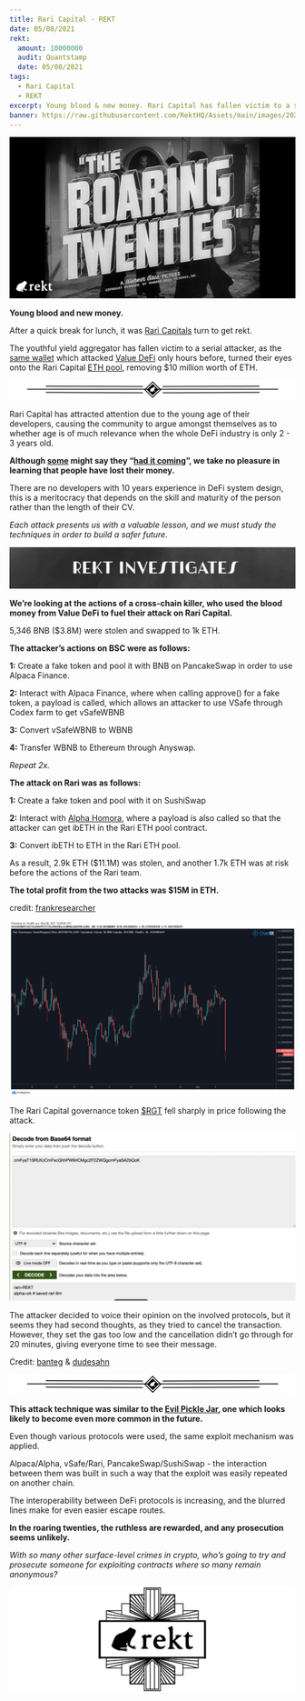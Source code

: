 ```yaml
---
title: Rari Capital - REKT
date: 05/08/2021
rekt:
  amount: 10000000
  audit: Quantstamp
  date: 05/08/2021
tags:
  - Rari Capital
  - REKT
excerpt: Young blood & new money. Rari Capital has fallen victim to a serial attacker, who came from across chains to drain the Rari Capital pool, removing $10 million worth of ETH. 
banner: https://raw.githubusercontent.com/RektHQ/Assets/main/images/2021/05/rari-header.png
---
```

![](https://raw.githubusercontent.com/RektHQ/Assets/main/images/2021/05/rari-header.png)

**Young blood and new money.**

After a quick break for lunch, it was [Rari Capitals](https://twitter.com/RariCapital/status/1391050253621678080?s=20) turn to get rekt. 

The youthful yield aggregator has fallen victim to a serial attacker, as the [same wallet](https://twitter.com/JohnDoughBull/status/1391050085161656320?s=20) which attacked [Value DeFi](https://www.rekt.news/value-rekt3/) only hours before, turned their eyes onto the Rari Capital [ETH pool](https://etherscan.io/tx/0xb7faca63a73d5d0490dda1c390577db3f30414cd91ce462e45c1e7f37c258519), removing $10 million worth of ETH. 

![](https://raw.githubusercontent.com/RektHQ/Assets/main/images/2021/05/rekt-deco-logobreak.png)

Rari Capital has attracted attention due to the young age of their developers, causing the community to argue amongst themselves as to whether age is of much relevance when the whole DeFi industry is only 2 - 3 years old. 

**Although [some](https://twitter.com/ChrisBlec/status/1391051943653650439?s=20) might say they “[had it coming](https://www.youtube.com/watch?v=D143VuAxr-k)”, we take no pleasure in learning that people have lost their money.** 

There are no developers with 10 years experience in DeFi system design, this is a meritocracy that depends on the skill and maturity of the person rather than the length of their CV. 

_Each attack presents us with a valuable lesson, and we must study the techniques in order to build a safer future._

![](https://raw.githubusercontent.com/RektHQ/Assets/main/images/2021/05/rari-investigates.png)

**We’re looking at the actions of a cross-chain killer, who used the blood money from Value DeFi to fuel their attack on Rari Capital.**

5,346 BNB ($3.8M) were stolen and swapped to 1k ETH.

**The attacker’s actions on BSC were as follows:**

**1:** Create a fake token and pool it with BNB on PancakeSwap in order to use Alpaca Finance.

**2:** Interact with Alpaca Finance, where when calling approve() for a fake token, a payload is called, which allows an attacker to use VSafe through Codex farm to get vSafeWBNB

**3:** Convert vSafeWBNB to WBNB

**4:** Transfer WBNB to Ethereum through Anyswap.

_Repeat 2x._

**The attack on Rari was as follows:**

**1:** Create a fake token and pool with it on SushiSwap

**2:** Interact with [Alpha Homora](https://twitter.com/alphafinancelab/status/1391046927349784589?s=2), where a payload is also called so that the attacker can get ibETH in the Rari ETH pool contract.

**3:** Convert ibETH to ETH in the Rari ETH pool.

As a result, 2.9k ETH ($11.1M) was stolen, and another 1.7k ETH was at risk before the actions of the Rari team.

**The total profit from the two attacks was $15M in ETH.**

credit: [frankresearcher](https://twitter.com/FrankResearcher/status/1391087260125188099)

![](https://raw.githubusercontent.com/RektHQ/Assets/main/images/2021/05/rari-chart.png)

The Rari Capital governance token [$RGT](https://www.coingecko.com/en/coins/rari-governance-token) fell sharply in price following the attack.

![](https://raw.githubusercontent.com/RektHQ/Assets/main/images/2021/05/rari-decode.png)

The attacker decided to voice their opinion on the involved protocols, but it seems they had second thoughts, as they tried to cancel the transaction. However, they set the gas too low and the cancellation didn’t go through for 20 minutes, giving everyone time to see their message.

Credit: [banteg](https://twitter.com/bantg/status/1391054251388964867?s=20) & [dudesahn](https://twitter.com/dudesahn/status/1391056013416140803?s=20)

![](https://raw.githubusercontent.com/RektHQ/Assets/main/images/2021/05/rekt-deco-logobreak.png)

**This attack technique was similar to the [Evil Pickle Jar](https://www.rekt.news/pickle-finance-rekt/), one which looks likely to become even more common in the future.**

Even though various protocols were used, the same exploit mechanism was applied. 

Alpaca/Alpha, vSafe/Rari, PancakeSwap/SushiSwap - the interaction between them was built in such a way that the exploit was easily repeated on another chain.

The interoperability between DeFi protocols is increasing, and the blurred lines make for even easier escape routes.

**In the roaring twenties, the ruthless are rewarded, and any prosecution seems unlikely.** 

_With so many other surface-level crimes in crypto, who’s going to try and prosecute someone for exploiting contracts where so many remain anonymous?_

![](https://raw.githubusercontent.com/RektHQ/Assets/main/images/2021/05/artdecowidth.png)
